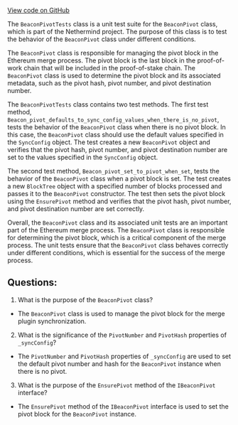 [View code on GitHub](https://github.com/nethermindeth/nethermind/Nethermind.Merge.Plugin.Test/Synchronization/BeaconPivotTests.cs)

The `BeaconPivotTests` class is a unit test suite for the `BeaconPivot` class, which is part of the Nethermind project. The purpose of this class is to test the behavior of the `BeaconPivot` class under different conditions.

The `BeaconPivot` class is responsible for managing the pivot block in the Ethereum merge process. The pivot block is the last block in the proof-of-work chain that will be included in the proof-of-stake chain. The `BeaconPivot` class is used to determine the pivot block and its associated metadata, such as the pivot hash, pivot number, and pivot destination number.

The `BeaconPivotTests` class contains two test methods. The first test method, `Beacon_pivot_defaults_to_sync_config_values_when_there_is_no_pivot`, tests the behavior of the `BeaconPivot` class when there is no pivot block. In this case, the `BeaconPivot` class should use the default values specified in the `SyncConfig` object. The test creates a new `BeaconPivot` object and verifies that the pivot hash, pivot number, and pivot destination number are set to the values specified in the `SyncConfig` object.

The second test method, `Beacon_pivot_set_to_pivot_when_set`, tests the behavior of the `BeaconPivot` class when a pivot block is set. The test creates a new `BlockTree` object with a specified number of blocks processed and passes it to the `BeaconPivot` constructor. The test then sets the pivot block using the `EnsurePivot` method and verifies that the pivot hash, pivot number, and pivot destination number are set correctly.

Overall, the `BeaconPivot` class and its associated unit tests are an important part of the Ethereum merge process. The `BeaconPivot` class is responsible for determining the pivot block, which is a critical component of the merge process. The unit tests ensure that the `BeaconPivot` class behaves correctly under different conditions, which is essential for the success of the merge process.
## Questions: 
 1. What is the purpose of the `BeaconPivot` class?
- The `BeaconPivot` class is used to manage the pivot block for the merge plugin synchronization.

2. What is the significance of the `PivotNumber` and `PivotHash` properties of `_syncConfig`?
- The `PivotNumber` and `PivotHash` properties of `_syncConfig` are used to set the default pivot number and hash for the `BeaconPivot` instance when there is no pivot.

3. What is the purpose of the `EnsurePivot` method of the `IBeaconPivot` interface?
- The `EnsurePivot` method of the `IBeaconPivot` interface is used to set the pivot block for the `BeaconPivot` instance.